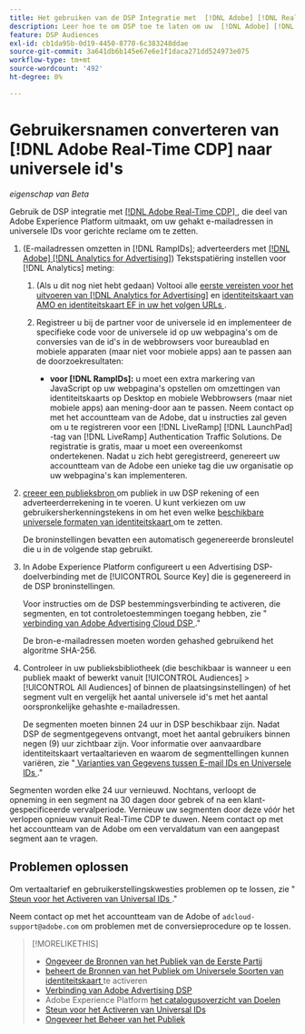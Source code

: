 ```yaml
---
title: Het gebruiken van de DSP Integratie met  [!DNL Adobe] [!DNL Real-time CDP]
description: Leer hoe te om DSP toe te laten om uw  [!DNL Adobe] [!DNL Real-time CDP] eerste-partijsegmenten in te voeren.
feature: DSP Audiences
exl-id: cb1da95b-0d19-4450-8770-6c383248ddae
source-git-commit: 3a641db6b145e67e6e1f1daca271dd524973e075
workflow-type: tm+mt
source-wordcount: '492'
ht-degree: 0%

---
```


# Gebruikersnamen converteren van [!DNL Adobe Real-Time CDP] naar universele id&#39;s

*eigenschap van Beta*

Gebruik de DSP integratie met [  [!DNL Adobe Real-Time CDP] ](https://experienceleague.adobe.com/docs/experience-platform/rtcdp/overview.html?lang=nl-NL), die deel van Adobe Experience Platform uitmaakt, om uw gehakt e-mailadressen in universele IDs voor gerichte reclame om te zetten.

1. (E-mailadressen omzetten in [!DNL RampIDs]<!-- or [!DNL ID5] IDs -->; adverteerders met [[!DNL Adobe] [!DNL Analytics for Advertising]](/help/integrations/analytics/overview.md)) Tekstspatiëring instellen voor [!DNL Analytics] meting:

   1. (Als u dit nog niet hebt gedaan) Voltooi alle [ eerste vereisten voor het uitvoeren van  [!DNL Analytics for Advertising]](/help/integrations/analytics/prerequisites.md) en [ identiteitskaart van AMO en identiteitskaart EF in uw het volgen URLs ](/help/integrations/analytics/ids.md).

   1. Registreer u bij de partner voor de universele id en implementeer de specifieke code voor de universele id op uw webpagina&#39;s om de conversies van de id&#39;s in de webbrowsers voor bureaublad en mobiele apparaten (maar niet voor mobiele apps) aan te passen aan de doorzoekresultaten:

      * **voor [!DNL RampIDs]:** u moet een extra markering van JavaScript op uw webpagina&#39;s opstellen om omzettingen van identiteitskaarts op Desktop en mobiele Webbrowsers (maar niet mobiele apps) aan mening-door aan te passen. Neem contact op met het accountteam van de Adobe, dat u instructies zal geven om u te registreren voor een [!DNL LiveRamp] [!DNL LaunchPad] -tag van [!DNL LiveRamp] Authentication Traffic Solutions. De registratie is gratis, maar u moet een overeenkomst ondertekenen. Nadat u zich hebt geregistreerd, genereert uw accountteam van de Adobe een unieke tag die uw organisatie op uw webpagina&#39;s kan implementeren.

1. [ creeer een publieksbron ](source-manage.md) om publiek in uw DSP rekening of een adverteerderrekening in te voeren. U kunt verkiezen om uw gebruikersherkenningstekens in om het even welke [ beschikbare universele formaten van identiteitskaart ](source-about.md) om te zetten.

   De broninstellingen bevatten een automatisch gegenereerde bronsleutel die u in de volgende stap gebruikt.

1. In Adobe Experience Platform configureert u een Advertising DSP-doelverbinding met de [!UICONTROL Source Key] die is gegenereerd in de DSP broninstellingen.

   Voor instructies om de DSP bestemmingsverbinding te activeren, die segmenten, en tot controletoestemmingen toegang hebben, zie &quot;[ verbinding van Adobe Advertising Cloud DSP ](https://experienceleague.adobe.com/docs/experience-platform/destinations/catalog/advertising/adobe-advertising-cloud-connection.html?lang=nl-NL).&quot;

   De bron-e-mailadressen moeten worden gehashed gebruikend het algoritme SHA-256.

1. Controleer in uw publieksbibliotheek (die beschikbaar is wanneer u een publiek maakt of bewerkt vanuit [!UICONTROL Audiences] > [!UICONTROL All Audiences] of binnen de plaatsingsinstellingen) of het segment vult en vergelijk het aantal universele id&#39;s met het aantal oorspronkelijke gehashte e-mailadressen.

   De segmenten moeten binnen 24 uur in DSP beschikbaar zijn. Nadat DSP de segmentgegevens ontvangt, moet het aantal gebruikers binnen negen (9) uur zichtbaar zijn. Voor informatie over aanvaardbare identiteitskaart vertaaltarieven en waarom de segmenttellingen kunnen variëren, zie &quot;[ Varianties van Gegevens tussen E-mail IDs en Universele IDs ](#universal-ids-data-variances).&quot;

Segmenten worden elke 24 uur vernieuwd. Nochtans, verloopt de opneming in een segment na 30 dagen door gebrek of na een klant-gespecificeerde vervalperiode. Vernieuw uw segmenten door deze vóór het verlopen opnieuw vanuit Real-Time CDP te duwen. Neem contact op met het accountteam van de Adobe om een vervaldatum van een aangepast segment aan te vragen.

## Problemen oplossen

Om vertaaltarief en gebruikerstellingskwesties problemen op te lossen, zie &quot;[ Steun voor het Activeren van Universal IDs ](/help/dsp/audiences/universal-ids.md).&quot;

Neem contact op met het accountteam van de Adobe of `adcloud-support@adobe.com` om problemen met de conversieprocedure op te lossen.

>[!MORELIKETHIS]
>
>* [ Ongeveer de Bronnen van het Publiek van de Eerste Partij ](/help/dsp/audiences/sources/source-about.md)
>* [ beheert de Bronnen van het Publiek om Universele Soorten van identiteitskaart ](source-manage.md) te activeren
>* [ Verbinding van Adobe Advertising DSP ](https://experienceleague.adobe.com/docs/experience-platform/destinations/catalog/advertising/adobe-advertising-cloud-connection.html?lang=nl-NL)
>* Adobe Experience Platform [ het catalogusoverzicht van Doelen ](https://experienceleague.adobe.com/docs/experience-platform/destinations/catalog/overview.html?lang=nl-NL)
>* [ Steun voor het Activeren van Universal IDs ](/help/dsp/audiences/universal-ids.md)
>* [ Ongeveer het Beheer van het Publiek ](/help/dsp/audiences/audience-about.md)
